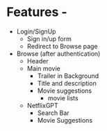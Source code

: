 # Features - 
- Login/SignUp
    - Sign in/up form
    - Redirect to Browse page
- Browse (after authentication)
    - Header
    - Main movie 
        - Trailer in Background
        - Title and description
        - Movie suggestions
            - movie lists
    - NetflixGPT
        - Search Bar
        - Movie Suggestions